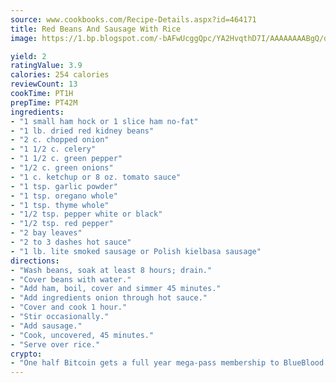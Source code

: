 ```yaml
---
source: www.cookbooks.com/Recipe-Details.aspx?id=464171
title: Red Beans And Sausage With Rice
image: https://1.bp.blogspot.com/-bAFwUcggQpc/YA2HvqthD7I/AAAAAAAABgQ/dGGityjUeSk5WIgvhJroHVt7XYoXF2qygCLcBGAsYHQ/s320/10.png

yield: 2
ratingValue: 3.9
calories: 254 calories
reviewCount: 13
cookTime: PT1H
prepTime: PT42M
ingredients:
- "1 small ham hock or 1 slice ham no-fat"
- "1 lb. dried red kidney beans"
- "2 c. chopped onion"
- "1 1/2 c. celery"
- "1 1/2 c. green pepper"
- "1/2 c. green onions"
- "1 c. ketchup or 8 oz. tomato sauce"
- "1 tsp. garlic powder"
- "1 tsp. oregano whole"
- "1 tsp. thyme whole"
- "1/2 tsp. pepper white or black"
- "1/2 tsp. red pepper"
- "2 bay leaves"
- "2 to 3 dashes hot sauce"
- "1 lb. lite smoked sausage or Polish kielbasa sausage"
directions:
- "Wash beans, soak at least 8 hours; drain."
- "Cover beans with water."
- "Add ham, boil, cover and simmer 45 minutes."
- "Add ingredients onion through hot sauce."
- "Cover and cook 1 hour."
- "Stir occasionally."
- "Add sausage."
- "Cook, uncovered, 45 minutes."
- "Serve over rice."
crypto:
- "One half Bitcoin gets a full year mega-pass membership to BlueBlood."
---
```

